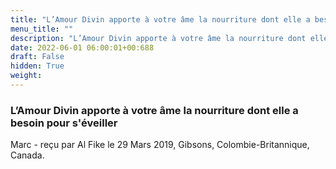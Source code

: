 ```yaml
---
title: "L’Amour Divin apporte à votre âme la nourriture dont elle a besoin pour s'éveiller"
menu_title: ""
description: "L’Amour Divin apporte à votre âme la nourriture dont elle a besoin pour s'éveiller"
date: 2022-06-01 06:00:01+00:688
draft: False
hidden: True
weight:
---
```

### L’Amour Divin apporte à votre âme la nourriture dont elle a besoin pour s'éveiller

Marc - reçu par Al Fike le 29 Mars 2019, Gibsons, Colombie-Britannique, Canada.



